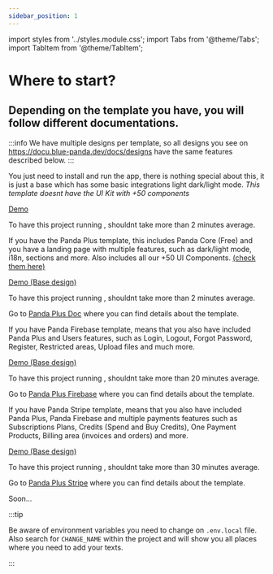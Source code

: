 ```yaml
---
sidebar_position: 1
---
```

import styles from '../styles.module.css';
import Tabs from '@theme/Tabs';
import TabItem from '@theme/TabItem';

# Where to start? 

<h2>Depending on the template you have, you will follow different documentations.</h2>

:::info
We have multiple designs per template, so all designs you see on https://docu.blue-panda.dev/docs/designs have the same features
described below.
:::


<Tabs>
  <TabItem value="core" label="🚢 Core (free)" default>
  <p>
  You just need to install and run the app, there is nothing special about this, it is just a base which has some 
  basic integrations light dark/light mode. <i>This template doesnt have the UI Kit with +50 components</i>
  </p>
  <a href="https://core.blue-panda.dev/" title="Demo" target="_blank" >Demo</a>
    <p style={{color: 'yellow'}}>
    To have this project running , shouldnt take more than 2 minutes average.
    </p>
  </TabItem>
  <TabItem value="plus" label=" Plus (Landing)" attributes={{className: styles.yellow}}>
  <p>
  If you have the Panda Plus template, this includes Panda Core (Free) and you have a landing page with multiple features, such as dark/light mode, i18n, sections and more. 
  Also includes all our +50 UI Components. 
  <a href="https://ui-kit.blue-panda.dev/?path=/docs/example-introduction--docs" title="Blue panda UI kit" target="_blank" >(check them here)</a>
  </p>
  <a href="https://plus.blue-panda.dev/" title="Panda plus website" target="_blank" >Demo (Base design)</a>
    <p style={{color: 'yellow'}}>
    To have this project running , shouldnt take more than 2 minutes average.
    </p>
  <p>
  Go to <a href="/docs/category/-tutorial---plus" title="Docs tutorial panda plus" target="_blank">Panda Plus Doc</a> where you can find details about the template.
  </p>
  </TabItem>
  <TabItem value="firebase" label=" Firebase (users)" attributes={{className: styles.orange}} >
  <p>
  If you have Panda Firebase template, means that you also have included <span className={styles.yellow}>Panda Plus</span> and Users features, such as
  Login, Logout, Forgot Password, Register, Restricted areas, Upload files and much more.
  </p>
  <a href="https://firebase.blue-panda.dev/" title="Blue panda firebase website" target="_blank" >Demo (Base design)</a>
    <p style={{color: 'yellow'}}>
    To have this project running , shouldnt take more than 20 minutes average.
    </p>

  <p>
  Go to <a href="/docs/category/-tutorial---firebase" title="Docs blue panda firebase" target="_blank">Panda Plus Firebase</a> where you can find details about the template.
  </p>
  </TabItem>
  <TabItem value="stripe" label=" Stripe (payments)" attributes={{className: styles.red}}>
  <p>
  If you have Panda Stripe template, means that you also have included <span className={styles.yellow}>Panda Plus</span>, <span className={styles.orange}>Panda Firebase</span> and multiple payments features such as
  Subscriptions Plans, Credits (Spend and Buy Credits), One Payment Products, Billing area (invoices and orders) and more.
  </p>
  <a href="https://stripe.blue-panda.dev/" title="Blue panda stripe website" target="_blank" >Demo (Base design)</a>
    <p style={{color: 'yellow'}}>
    To have this project running , shouldnt take more than 30 minutes average.
    </p>
  <p>
  Go to <a href="/docs/category/-tutorial---stripe" title="Docs blue panda stripe" target="_blank">Panda Plus Stripe</a> where you can find details about the template.
  </p>
  </TabItem>
  <TabItem value="cms" label=" CMS (soon)">
  Soon...
  </TabItem>
</Tabs>

:::tip

Be aware of environment variables you need to change on `.env.local` file. Also search for `CHANGE_NAME` within the project and will show you all places
where you need to add your texts.

:::

<head>
<meta property="og:title" content="Panda Plus | Where to start?"/>
<meta property="og:image" content="https://media.discordapp.net/attachments/1092919759911256125/1092920697787002901/2.png?width=625&height=625"/>
<meta property="og:description" content="Depending on the template you have, you will follow different documentations."/>
<meta property="og:url" content="https://docu.blue-panda.dev/docs/howtostart"/>
</head>
